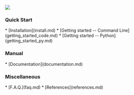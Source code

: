 
[<img src="https://dragonfly.github.io/images/dragonfly_bigwords.png"/>](https://github.com/dragonfly/dragonfly/)


<h3>Quick Start</h3>
  * [Installation](install.md)
  * [Getting started -- Command Line](getting_started_code.md)
  * [Getting started -- Python](getting_started_py.md)

<h3>Manual</h3>
  * [Documentation](documentation.md)

<h3>Miscellaneous</h3>
  * [F.A.Q.](faq.md)
  * [References](references.md)
